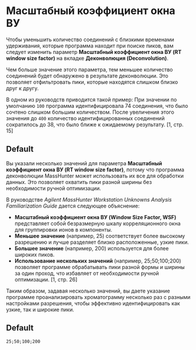 # Масштабный коэффициент окна ВУ

Чтобы уменьшить количество соединений с близкими временами удерживания, которые программа находит при поиске пиков, вам следует изменить параметр **Масштабный коэффициент окна ВУ (RT window size factor)** на вкладке **Деконволюция (Deconvolution)**.

Чем больше значение этого параметра, тем меньшее количество соединений будет обнаружено в результате деконволюции. Это позволяет отфильтровать пики, которые находятся слишком близко друг к другу.

В одном из руководств приводится такой пример:
При значении по умолчанию `100` программа идентифицировала 74 соединения, что было сочтено слишком большим количеством. После увеличения этого значения до `400` количество идентифицированных соединений сократилось до 38, что было ближе к ожидаемому результату. [1, стр. 15]

## Default
Вы указали несколько значений для параметра **Масштабный коэффициент окна ВУ (RT window size factor)**, потому что программа деконволюции MassHunter может использовать их все для обработки данных. Это позволяет охватить пики разной ширины без необходимости ручной оптимизации.

В руководстве *Agilent MassHunter Workstation Unknowns Analysis Familiarization Guide* дается следующее объяснение:

*   **Масштабный коэффициент окна ВУ (Window Size Factor, WSF)** представляет собой безразмерную шкалу корреляционного окна для группировки ионов в компоненты.
*   **Меньшее значение** (например, 25) соответствует более высокому разрешению и лучше разделяет близко расположенные, узкие пики.
*   **Большее значение** (например, 200) используется для более широких пиков.
*   **Использование нескольких значений** (например, 25;50;100;200) позволяет программе обрабатывать пики разной формы и ширины за один проход, что избавляет от необходимости ручной оптимизации. [1, стр. 26]

Таким образом, задавая несколько значений, вы даете указание программе проанализировать хроматограмму несколько раз с разными настройками разрешения, чтобы эффективно идентифицировать как узкие, так и широкие пики.

## Default

`25;50;100;200`
